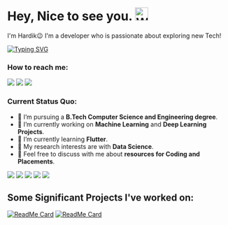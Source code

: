 <h1>Hey, Nice to see you. <img src="https://raw.githubusercontent.com/Tarikul-Islam-Anik/Animated-Fluent-Emojis/master/Emojis/Hand%20gestures/Waving%20Hand.png" alt="Waving Hand" width="30" height="30" /></h1>

I'm Hardik😉 I'm a developer who is passionate about exploring new Tech!

[![Typing SVG](https://readme-typing-svg.herokuapp.com?vCenter=true&width=500&lines=Enthusiastic+Developer;Passionate+about+Tech)](https://git.io/typing-svg)

### How to reach me: 
<a href="mailto: contact@hardiksinghal.in">
<img src="https://img.shields.io/badge/-contact%40hardiksinghal.in-7B83EB?&style=for-the-badge&logo=Microsoft-outlook&logoColor=white"></a> 
<a href="https://www.linkedin.com/in/hardik-singhal-hs07/">
<img src="https://img.shields.io/badge/Hardik-%230077B5.svg?&style=for-the-badge&logo=linkedin&logoColor=white"></a>
<a href="https://hardiksinghal.in">
<img src="https://img.shields.io/badge/Personal Website-%23FF0045.svg?&style=for-the-badge&logo=firefox&logoColor=white"></a>

### Current Status Quo:

- 💼 I’m pursuing a <strong>B.Tech Computer Science and Engineering degree</strong>.
- 🔭 I’m currently working on <strong>Machine Learning</strong> and <strong>Deep Learning Projects</strong>.
- 🌱 I’m currently learning <strong>Flutter</strong>.
- 🤔 My research interests are with <strong>Data Science</strong>.
- 💬 Feel free to discuss with me about <strong> resources for Coding and Placements</strong>.

<img src="https://img.shields.io/badge/Java%20-%23E00033.svg?&style=for-the-badge&logo=java&logoColor=white">  <img src="https://img.shields.io/badge/python%20-%2314354C.svg?&style=for-the-badge&logo=python&logoColor=white">  <img src="https://img.shields.io/badge/c++%20-%2300599C.svg?&style=for-the-badge&logo=c%2B%2B&logoColor=white">  <img src="https://img.shields.io/badge/javascript%20-%23323330.svg?&style=for-the-badge&logo=javascript&logoColor=%23F7DF1E">  <img src="http://img.shields.io/badge/-VS%20Code-000000?style=for-the-badge&logo=Visual-studio-code&logoColor=blue"> 


## Some Significant Projects I've worked on:
[![ReadMe Card](https://github-readme-stats.vercel.app/api/pin/?username=khamosshhh&theme=material-palenight&repo=GeekNavi)](https://github.com/khamosshhh/GeekNavi)
[![ReadMe Card](https://github-readme-stats.vercel.app/api/pin/?username=khamosshhh&theme=material-palenight&repo=HuddleHub)](https://github.com/khamosshhh/HuddleHub)
